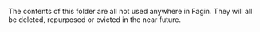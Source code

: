 The contents of this folder are all not used anywhere in Fagin. They will all
be deleted, repurposed or evicted in the near future.

